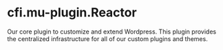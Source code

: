 # cfi.mu-plugin.Reactor
Our core plugin to customize and extend Wordpress. This plugin provides the centralized infrastructure for all of our custom plugins and themes.
